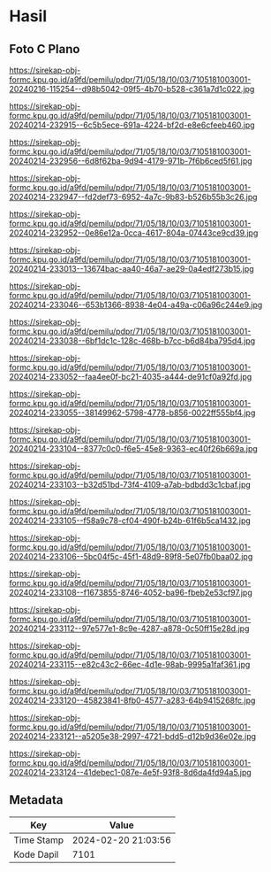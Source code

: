 # Hasil

## Foto C Plano

https://sirekap-obj-formc.kpu.go.id/a9fd/pemilu/pdpr/71/05/18/10/03/7105181003001-20240216-115254--d98b5042-09f5-4b70-b528-c361a7d1c022.jpg

https://sirekap-obj-formc.kpu.go.id/a9fd/pemilu/pdpr/71/05/18/10/03/7105181003001-20240214-232915--6c5b5ece-691a-4224-bf2d-e8e6cfeeb460.jpg

https://sirekap-obj-formc.kpu.go.id/a9fd/pemilu/pdpr/71/05/18/10/03/7105181003001-20240214-232956--6d8f62ba-9d94-4179-971b-7f6b6ced5f61.jpg

https://sirekap-obj-formc.kpu.go.id/a9fd/pemilu/pdpr/71/05/18/10/03/7105181003001-20240214-232947--fd2def73-6952-4a7c-9b83-b526b55b3c26.jpg

https://sirekap-obj-formc.kpu.go.id/a9fd/pemilu/pdpr/71/05/18/10/03/7105181003001-20240214-232952--0e86e12a-0cca-4617-804a-07443ce9cd39.jpg

https://sirekap-obj-formc.kpu.go.id/a9fd/pemilu/pdpr/71/05/18/10/03/7105181003001-20240214-233013--13674bac-aa40-46a7-ae29-0a4edf273b15.jpg

https://sirekap-obj-formc.kpu.go.id/a9fd/pemilu/pdpr/71/05/18/10/03/7105181003001-20240214-233046--653b1366-8938-4e04-a49a-c06a96c244e9.jpg

https://sirekap-obj-formc.kpu.go.id/a9fd/pemilu/pdpr/71/05/18/10/03/7105181003001-20240214-233038--6bf1dc1c-128c-468b-b7cc-b6d84ba795d4.jpg

https://sirekap-obj-formc.kpu.go.id/a9fd/pemilu/pdpr/71/05/18/10/03/7105181003001-20240214-233052--faa4ee0f-bc21-4035-a444-de91cf0a92fd.jpg

https://sirekap-obj-formc.kpu.go.id/a9fd/pemilu/pdpr/71/05/18/10/03/7105181003001-20240214-233055--38149962-5798-4778-b856-0022ff555bf4.jpg

https://sirekap-obj-formc.kpu.go.id/a9fd/pemilu/pdpr/71/05/18/10/03/7105181003001-20240214-233104--8377c0c0-f6e5-45e8-9363-ec40f26b669a.jpg

https://sirekap-obj-formc.kpu.go.id/a9fd/pemilu/pdpr/71/05/18/10/03/7105181003001-20240214-233103--b32d51bd-73f4-4109-a7ab-bdbdd3c1cbaf.jpg

https://sirekap-obj-formc.kpu.go.id/a9fd/pemilu/pdpr/71/05/18/10/03/7105181003001-20240214-233105--f58a9c78-cf04-490f-b24b-61f6b5ca1432.jpg

https://sirekap-obj-formc.kpu.go.id/a9fd/pemilu/pdpr/71/05/18/10/03/7105181003001-20240214-233106--5bc04f5c-45f1-48d9-89f8-5e07fb0baa02.jpg

https://sirekap-obj-formc.kpu.go.id/a9fd/pemilu/pdpr/71/05/18/10/03/7105181003001-20240214-233108--f1673855-8746-4052-ba96-fbeb2e53cf97.jpg

https://sirekap-obj-formc.kpu.go.id/a9fd/pemilu/pdpr/71/05/18/10/03/7105181003001-20240214-233112--97e577e1-8c9e-4287-a878-0c50ff15e28d.jpg

https://sirekap-obj-formc.kpu.go.id/a9fd/pemilu/pdpr/71/05/18/10/03/7105181003001-20240214-233115--e82c43c2-66ec-4d1e-98ab-9995a1faf361.jpg

https://sirekap-obj-formc.kpu.go.id/a9fd/pemilu/pdpr/71/05/18/10/03/7105181003001-20240214-233120--45823841-8fb0-4577-a283-64b9415268fc.jpg

https://sirekap-obj-formc.kpu.go.id/a9fd/pemilu/pdpr/71/05/18/10/03/7105181003001-20240214-233121--a5205e38-2997-4721-bdd5-d12b9d36e02e.jpg

https://sirekap-obj-formc.kpu.go.id/a9fd/pemilu/pdpr/71/05/18/10/03/7105181003001-20240214-233124--41debec1-087e-4e5f-93f8-8d6da4fd94a5.jpg


## Metadata

| Key        | Value               |
| ---------- | ------------------- |
| Time Stamp | 2024-02-20 21:03:56 |
| Kode Dapil | 7101                |



